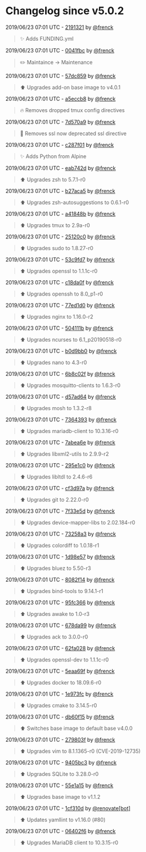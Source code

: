 # Changelog since v5.0.2

2019/06/23 07:01 UTC - [2191321](https://github.com/hassio-addons/addon-ssh/commit/2191321d6d76479aa9096518660bcabfa517a467) by [@frenck](https://github.com/frenck)
> :sparkles: Adds FUNDING.yml 

2019/06/23 07:01 UTC - [0041fbc](https://github.com/hassio-addons/addon-ssh/commit/0041fbc7ea79762ddfd52e60fd881031ade68683) by [@frenck](https://github.com/frenck)
> :pencil2: Maintaince -> Maintenance 

2019/06/23 07:01 UTC - [57dc859](https://github.com/hassio-addons/addon-ssh/commit/57dc8592631c7232ee517890d566be232f894cef) by [@frenck](https://github.com/frenck)
> :arrow_up: Upgrades add-on base image to v4.0.1 

2019/06/23 07:01 UTC - [a5eccb8](https://github.com/hassio-addons/addon-ssh/commit/a5eccb88566f5c6b2e2b8cebc081c45751641865) by [@frenck](https://github.com/frenck)
> :fire: Removes dropped tmux config directives 

2019/06/23 07:01 UTC - [7d570a9](https://github.com/hassio-addons/addon-ssh/commit/7d570a902c20fb7c448558d9ad18dbf0a2a4028d) by [@frenck](https://github.com/frenck)
> :hammer: Removes ssl now deprecated ssl directive 

2019/06/23 07:01 UTC - [c287f01](https://github.com/hassio-addons/addon-ssh/commit/c287f01c4c5a5753c5e164f6c86ce746e068fbb9) by [@frenck](https://github.com/frenck)
> :sparkles: Adds Python from Alpine 

2019/06/23 07:01 UTC - [eab742d](https://github.com/hassio-addons/addon-ssh/commit/eab742d3f92d463825f191cbf11a1aa045f5e7a7) by [@frenck](https://github.com/frenck)
> :arrow_up: Upgrades zsh to 5.7.1-r0 

2019/06/23 07:01 UTC - [b27aca5](https://github.com/hassio-addons/addon-ssh/commit/b27aca5b3eec106f52567f249813a7d8b0a9549c) by [@frenck](https://github.com/frenck)
> :arrow_up: Upgrades zsh-autosuggestions to 0.6.1-r0 

2019/06/23 07:01 UTC - [a41848b](https://github.com/hassio-addons/addon-ssh/commit/a41848ba15b1a26b6a7f2f23e81b8e936eafef23) by [@frenck](https://github.com/frenck)
> :arrow_up: Upgrades tmux to 2.9a-r0 

2019/06/23 07:01 UTC - [25120c0](https://github.com/hassio-addons/addon-ssh/commit/25120c02b8165b2c71641dd67368ee24f98b1462) by [@frenck](https://github.com/frenck)
> :arrow_up: Upgrades sudo to 1.8.27-r0 

2019/06/23 07:01 UTC - [53c9fd7](https://github.com/hassio-addons/addon-ssh/commit/53c9fd74c11a792f2fc31414f7e87180122e98ad) by [@frenck](https://github.com/frenck)
> :arrow_up: Upgrades openssl to 1.1.1c-r0 

2019/06/23 07:01 UTC - [c18da0f](https://github.com/hassio-addons/addon-ssh/commit/c18da0f5fd0ace8c54baebc47f4779cd8ae1c675) by [@frenck](https://github.com/frenck)
> :arrow_up: Upgrades openssh to 8.0_p1-r0 

2019/06/23 07:01 UTC - [77ed1d0](https://github.com/hassio-addons/addon-ssh/commit/77ed1d0388e8ee8062342b36260d3182c29afbe7) by [@frenck](https://github.com/frenck)
> :arrow_up: Upgrades nginx to 1.16.0-r2 

2019/06/23 07:01 UTC - [504111b](https://github.com/hassio-addons/addon-ssh/commit/504111b1bf6b16439fefa09153aa8d5e5c237842) by [@frenck](https://github.com/frenck)
> :arrow_up: Upgrades ncurses to 6.1_p20190518-r0 

2019/06/23 07:01 UTC - [b0d9bb0](https://github.com/hassio-addons/addon-ssh/commit/b0d9bb081880298758fa22061d7b829fa94bdcc9) by [@frenck](https://github.com/frenck)
> :arrow_up: Upgrades nano to 4.3-r0 

2019/06/23 07:01 UTC - [6b8c02f](https://github.com/hassio-addons/addon-ssh/commit/6b8c02f37b472c396b56492e2d0fc740b37bd659) by [@frenck](https://github.com/frenck)
> :arrow_up: Upgrades mosquitto-clients to 1.6.3-r0 

2019/06/23 07:01 UTC - [d57ad64](https://github.com/hassio-addons/addon-ssh/commit/d57ad643a620e042a0a1d70deed71c50a524ab37) by [@frenck](https://github.com/frenck)
> :arrow_up: Upgrades mosh to 1.3.2-r8 

2019/06/23 07:01 UTC - [7364393](https://github.com/hassio-addons/addon-ssh/commit/7364393f376c64836cca50bdff2911eeb5942808) by [@frenck](https://github.com/frenck)
> :arrow_up: Upgrades mariadb-client to 10.3.16-r0 

2019/06/23 07:01 UTC - [7abea6e](https://github.com/hassio-addons/addon-ssh/commit/7abea6e7901864c2c7063b68472750fdbf8383fe) by [@frenck](https://github.com/frenck)
> :arrow_up: Upgrades libxml2-utils to 2.9.9-r2 

2019/06/23 07:01 UTC - [295e1c0](https://github.com/hassio-addons/addon-ssh/commit/295e1c0da5d4b9c5a97304096f4cb9faa9beea3a) by [@frenck](https://github.com/frenck)
> :arrow_up: Upgrades libltdl to 2.4.6-r6 

2019/06/23 07:01 UTC - [cf3d97a](https://github.com/hassio-addons/addon-ssh/commit/cf3d97ac85c3a92e5ac4568e0a3f43b9c09d13f8) by [@frenck](https://github.com/frenck)
> :arrow_up: Upgrades git to 2.22.0-r0 

2019/06/23 07:01 UTC - [7f33e5d](https://github.com/hassio-addons/addon-ssh/commit/7f33e5d34418f24697899717cb99fe48caa8840d) by [@frenck](https://github.com/frenck)
> :arrow_up: Upgrades device-mapper-libs to 2.02.184-r0 

2019/06/23 07:01 UTC - [73258a3](https://github.com/hassio-addons/addon-ssh/commit/73258a39e50c5fe03a0d2da1c732d5a51acffef4) by [@frenck](https://github.com/frenck)
> :arrow_up: Upgrades colordiff to 1.0.18-r1 

2019/06/23 07:01 UTC - [1d98e57](https://github.com/hassio-addons/addon-ssh/commit/1d98e57d5a9b89c3c92d26c6a967d11fbb962be4) by [@frenck](https://github.com/frenck)
> :arrow_up: Upgrades bluez to 5.50-r3 

2019/06/23 07:01 UTC - [8082f14](https://github.com/hassio-addons/addon-ssh/commit/8082f14c0d687f8065f8457cae405845d3edf61c) by [@frenck](https://github.com/frenck)
> :arrow_up: Upgrades bind-tools to 9.14.1-r1 

2019/06/23 07:01 UTC - [95fc366](https://github.com/hassio-addons/addon-ssh/commit/95fc3666a5871235666016f041b105ca26b42406) by [@frenck](https://github.com/frenck)
> :arrow_up: Upgrades awake to 1.0-r3 

2019/06/23 07:01 UTC - [678da99](https://github.com/hassio-addons/addon-ssh/commit/678da99c0a2bb8b940181fe8cfbb1ae6c7f9ed09) by [@frenck](https://github.com/frenck)
> :arrow_up: Upgrades ack to 3.0.0-r0 

2019/06/23 07:01 UTC - [62fa028](https://github.com/hassio-addons/addon-ssh/commit/62fa028991a143f9c711edb498b907b998c51997) by [@frenck](https://github.com/frenck)
> :arrow_up: Upgrades openssl-dev to 1.1.1c-r0 

2019/06/23 07:01 UTC - [5eaa69f](https://github.com/hassio-addons/addon-ssh/commit/5eaa69fb87e12229077d66f46a52003aef43cdb9) by [@frenck](https://github.com/frenck)
> :arrow_up: Upgrades docker to 18.09.6-r0 

2019/06/23 07:01 UTC - [1e973fc](https://github.com/hassio-addons/addon-ssh/commit/1e973fc9a209622da7035603e5fb48ea8c2634dd) by [@frenck](https://github.com/frenck)
> :arrow_up: Upgrades cmake to 3.14.5-r0 

2019/06/23 07:01 UTC - [db60f15](https://github.com/hassio-addons/addon-ssh/commit/db60f15999851a5ccff4e467f84eaa1d33771ea5) by [@frenck](https://github.com/frenck)
> :arrow_up: Switches base image to default base v4.0.0 

2019/06/23 07:01 UTC - [279803f](https://github.com/hassio-addons/addon-ssh/commit/279803f88ca41bf5e8204dc5b1e9eb7a914f2e1b) by [@frenck](https://github.com/frenck)
> :arrow_up: Upgrades vim to 8.1.1365-r0 (CVE-2019-12735) 

2019/06/23 07:01 UTC - [9405bc3](https://github.com/hassio-addons/addon-ssh/commit/9405bc3f693712d330f5dd3a3a42020529aad41f) by [@frenck](https://github.com/frenck)
> :arrow_up: Upgrades SQLite to 3.28.0-r0 

2019/06/23 07:01 UTC - [55e1a15](https://github.com/hassio-addons/addon-ssh/commit/55e1a155b771a203a072e57f31129913f59b466e) by [@frenck](https://github.com/frenck)
> :arrow_up: Upgrades base image to v1.1.2 

2019/06/23 07:01 UTC - [1cf310d](https://github.com/hassio-addons/addon-ssh/commit/1cf310d0ba575ae073d0d8ebe1f20f8271903ade) by [@renovate[bot]](https://github.com/apps/renovate)
> :arrow_up: Updates yamllint to v1.16.0 (#80) 

2019/06/23 07:01 UTC - [06402f6](https://github.com/hassio-addons/addon-ssh/commit/06402f6b86bf15f4eb7ed4cee45f2c3003ffe2aa) by [@frenck](https://github.com/frenck)
> :arrow_up: Upgrades MariaDB client to 10.3.15-r0 

